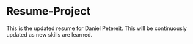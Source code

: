 # Resume-Project

This is the updated resume for Daniel Petereit. This will be continuously updated as new skills are learned.

